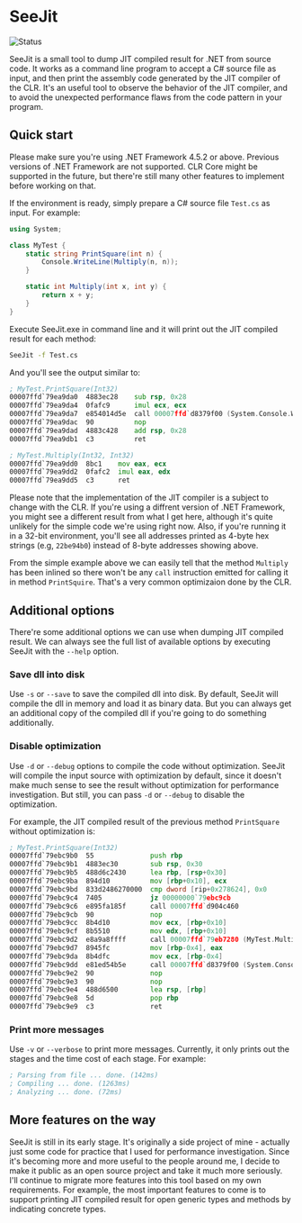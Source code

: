 # SeeJit

![Status](https://ci.appveyor.com/api/projects/status/github/jeffreyzhao/seejit?branch=master&svg=true&passingText=master%20-%20passing&pendingText=master%20-%20pending&failingText=master%20-%20failing)

SeeJit is a small tool to dump JIT compiled result for .NET from source code. It works as a command line program to accept a C# source file as input, and then print the assembly code generated by the JIT compiler of the CLR. It's an useful tool to observe the behavior of the JIT compiler, and to avoid the unexpected performance flaws from the code pattern in your program.

## Quick start

Please make sure you're using .NET Framework 4.5.2 or above. Previous versions of .NET Framework are not supported. CLR Core might be supported in the future, but there're still many other features to implement before working on that.

If the environment is ready, simply prepare a C# source file `Test.cs` as input. For example:

```csharp
using System;

class MyTest {
    static string PrintSquare(int n) {
        Console.WriteLine(Multiply(n, n));
    }

    static int Multiply(int x, int y) {
        return x + y;
    }
}
```

Execute SeeJit.exe in command line and it will print out the JIT compiled result for each method:

```cmd
SeeJit -f Test.cs
```

And you'll see the output similar to:

```asm
; MyTest.PrintSquare(Int32)
00007ffd`79ea9da0  4883ec28    sub rsp, 0x28
00007ffd`79ea9da4  0fafc9      imul ecx, ecx
00007ffd`79ea9da7  e854014d5e  call 00007ffd`d8379f00 (System.Console.WriteLine(Int32))
00007ffd`79ea9dac  90          nop
00007ffd`79ea9dad  4883c428    add rsp, 0x28
00007ffd`79ea9db1  c3          ret

; MyTest.Multiply(Int32, Int32)
00007ffd`79ea9dd0  8bc1    mov eax, ecx
00007ffd`79ea9dd2  0fafc2  imul eax, edx
00007ffd`79ea9dd5  c3      ret
```

Please note that the implementation of the JIT compiler is a subject to change with the CLR. If you're using a diffrent version of .NET Framework, you might see a different result from what I get here, although it's quite unlikely for the simple code we're using right now. Also, if you're running it in a 32-bit environment, you'll see all addresses printed as 4-byte hex strings (e.g, `22be94b0`) instead of 8-byte addresses showing above.

From the simple example above we can easily tell that the method `Multiply` has been inlined so there won't be any `call` instruction emitted for calling it in method `PrintSquire`. That's a very common optimizaion done by the CLR.

## Additional options

There're some additional options we can use when dumping JIT compiled result. We can always see the full list of available options by executing SeeJit with the `--help` option.

### Save dll into disk

Use `-s` or `--save` to save the compiled dll into disk. By default, SeeJit will compile the dll in memory and load it as binary data. But you can always get an additional copy of the compiled dll if you're going to do something additionally.

### Disable optimization

Use `-d` or `--debug` options to compile the code without optimization. SeeJit will compile the input source with optimization by default, since it doesn't make much sense to see the result without optimization for performance investigation. But still, you can pass `-d` or `--debug` to disable the optimization.

For example, the JIT compiled result of the previous method `PrintSquare` without optimization is:

```asm
; MyTest.PrintSquare(Int32)
00007ffd`79ebc9b0  55              push rbp
00007ffd`79ebc9b1  4883ec30        sub rsp, 0x30
00007ffd`79ebc9b5  488d6c2430      lea rbp, [rsp+0x30]
00007ffd`79ebc9ba  894d10          mov [rbp+0x10], ecx
00007ffd`79ebc9bd  833d2486270000  cmp dword [rip+0x278624], 0x0
00007ffd`79ebc9c4  7405            jz 00000000`79ebc9cb
00007ffd`79ebc9c6  e895fa185f      call 00007ffd`d904c460
00007ffd`79ebc9cb  90              nop
00007ffd`79ebc9cc  8b4d10          mov ecx, [rbp+0x10]
00007ffd`79ebc9cf  8b5510          mov edx, [rbp+0x10]
00007ffd`79ebc9d2  e8a9a8ffff      call 00007ffd`79eb7280 (MyTest.Multiply(Int32, Int32))
00007ffd`79ebc9d7  8945fc          mov [rbp-0x4], eax
00007ffd`79ebc9da  8b4dfc          mov ecx, [rbp-0x4]
00007ffd`79ebc9dd  e81ed54b5e      call 00007ffd`d8379f00 (System.Console.WriteLine(Int32))
00007ffd`79ebc9e2  90              nop
00007ffd`79ebc9e3  90              nop
00007ffd`79ebc9e4  488d6500        lea rsp, [rbp]
00007ffd`79ebc9e8  5d              pop rbp
00007ffd`79ebc9e9  c3              ret
```

### Print more messages

Use `-v` or `--verbose` to print more messages. Currently, it only prints out the stages and the time cost of each stage. For example:

```asm
; Parsing from file ... done. (142ms)
; Compiling ... done. (1263ms)
; Analyzing ... done. (72ms)
```

## More features on the way

SeeJit is still in its early stage. It's originally a side project of mine - actually just some code for practice that I used for performance investigation. Since it's becoming more and more useful to the people around me, I decide to make it public as an open source project and take it much more seriously. I'll continue to migrate more features into this tool based on my own requirements. For example, the most important features to come is to support printing JIT compiled result for open generic types and methods by indicating concrete types.